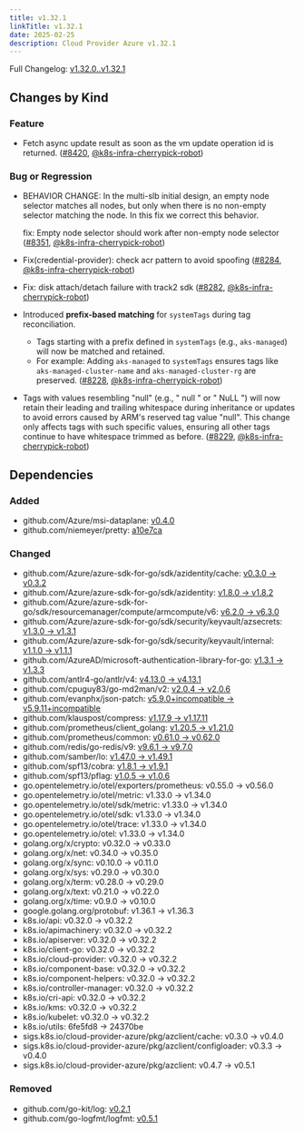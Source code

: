 ```yaml
---
title: v1.32.1
linkTitle: v1.32.1
date: 2025-02-25
description: Cloud Provider Azure v1.32.1
---
```

Full Changelog: [v1.32.0..v1.32.1](https://github.com/kubernetes-sigs/cloud-provider-azure/compare/v1.32.0...v1.32.1)

## Changes by Kind

### Feature

- Fetch async update result as soon as the vm update operation id is returned. ([#8420](https://github.com/kubernetes-sigs/cloud-provider-azure/pull/8420), [@k8s-infra-cherrypick-robot](https://github.com/k8s-infra-cherrypick-robot))

### Bug or Regression

- BEHAVIOR CHANGE: In the multi-slb initial design, an empty node selector matches all nodes, but only when there is no non-empty selector matching the node. In this fix we correct this behavior.
  
  fix: Empty node selector should work after non-empty node selector ([#8351](https://github.com/kubernetes-sigs/cloud-provider-azure/pull/8351), [@k8s-infra-cherrypick-robot](https://github.com/k8s-infra-cherrypick-robot))
- Fix(credential-provider): check acr pattern to avoid spoofing ([#8284](https://github.com/kubernetes-sigs/cloud-provider-azure/pull/8284), [@k8s-infra-cherrypick-robot](https://github.com/k8s-infra-cherrypick-robot))
- Fix: disk attach/detach failure with track2 sdk ([#8282](https://github.com/kubernetes-sigs/cloud-provider-azure/pull/8282), [@k8s-infra-cherrypick-robot](https://github.com/k8s-infra-cherrypick-robot))
- Introduced **prefix-based matching** for `systemTags` during tag reconciliation.
  - Tags starting with a prefix defined in `systemTags` (e.g., `aks-managed`) will now be matched and retained.
  - For example:  Adding `aks-managed` to `systemTags` ensures tags like `aks-managed-cluster-name` and `aks-managed-cluster-rg` are preserved. ([#8228](https://github.com/kubernetes-sigs/cloud-provider-azure/pull/8228), [@k8s-infra-cherrypick-robot](https://github.com/k8s-infra-cherrypick-robot))
- Tags with values resembling "null" (e.g., " null " or " NuLL ") will now retain their leading and trailing whitespace during inheritance or updates to avoid errors caused by ARM's reserved tag value "null". 
  This change only affects tags with such specific values, ensuring all other tags continue to have whitespace trimmed as before. ([#8229](https://github.com/kubernetes-sigs/cloud-provider-azure/pull/8229), [@k8s-infra-cherrypick-robot](https://github.com/k8s-infra-cherrypick-robot))

## Dependencies

### Added
- github.com/Azure/msi-dataplane: [v0.4.0](https://github.com/Azure/msi-dataplane/tree/v0.4.0)
- github.com/niemeyer/pretty: [a10e7ca](https://github.com/niemeyer/pretty/tree/a10e7ca)

### Changed
- github.com/Azure/azure-sdk-for-go/sdk/azidentity/cache: [v0.3.0 → v0.3.2](https://github.com/Azure/azure-sdk-for-go/compare/sdk/azidentity/cache/v0.3.0...sdk/azidentity/cache/v0.3.2)
- github.com/Azure/azure-sdk-for-go/sdk/azidentity: [v1.8.0 → v1.8.2](https://github.com/Azure/azure-sdk-for-go/compare/sdk/azidentity/v1.8.0...sdk/azidentity/v1.8.2)
- github.com/Azure/azure-sdk-for-go/sdk/resourcemanager/compute/armcompute/v6: [v6.2.0 → v6.3.0](https://github.com/Azure/azure-sdk-for-go/compare/sdk/resourcemanager/compute/armcompute/v6/v6.2.0...sdk/resourcemanager/compute/armcompute/v6/v6.3.0)
- github.com/Azure/azure-sdk-for-go/sdk/security/keyvault/azsecrets: [v1.3.0 → v1.3.1](https://github.com/Azure/azure-sdk-for-go/compare/sdk/security/keyvault/azsecrets/v1.3.0...sdk/security/keyvault/azsecrets/v1.3.1)
- github.com/Azure/azure-sdk-for-go/sdk/security/keyvault/internal: [v1.1.0 → v1.1.1](https://github.com/Azure/azure-sdk-for-go/compare/sdk/security/keyvault/internal/v1.1.0...sdk/security/keyvault/internal/v1.1.1)
- github.com/AzureAD/microsoft-authentication-library-for-go: [v1.3.1 → v1.3.3](https://github.com/AzureAD/microsoft-authentication-library-for-go/compare/v1.3.1...v1.3.3)
- github.com/antlr4-go/antlr/v4: [v4.13.0 → v4.13.1](https://github.com/antlr4-go/antlr/compare/v4.13.0...v4.13.1)
- github.com/cpuguy83/go-md2man/v2: [v2.0.4 → v2.0.6](https://github.com/cpuguy83/go-md2man/compare/v2.0.4...v2.0.6)
- github.com/evanphx/json-patch: [v5.9.0+incompatible → v5.9.11+incompatible](https://github.com/evanphx/json-patch/compare/v5.9.0...v5.9.11)
- github.com/klauspost/compress: [v1.17.9 → v1.17.11](https://github.com/klauspost/compress/compare/v1.17.9...v1.17.11)
- github.com/prometheus/client_golang: [v1.20.5 → v1.21.0](https://github.com/prometheus/client_golang/compare/v1.20.5...v1.21.0)
- github.com/prometheus/common: [v0.61.0 → v0.62.0](https://github.com/prometheus/common/compare/v0.61.0...v0.62.0)
- github.com/redis/go-redis/v9: [v9.6.1 → v9.7.0](https://github.com/redis/go-redis/compare/v9.6.1...v9.7.0)
- github.com/samber/lo: [v1.47.0 → v1.49.1](https://github.com/samber/lo/compare/v1.47.0...v1.49.1)
- github.com/spf13/cobra: [v1.8.1 → v1.9.1](https://github.com/spf13/cobra/compare/v1.8.1...v1.9.1)
- github.com/spf13/pflag: [v1.0.5 → v1.0.6](https://github.com/spf13/pflag/compare/v1.0.5...v1.0.6)
- go.opentelemetry.io/otel/exporters/prometheus: v0.55.0 → v0.56.0
- go.opentelemetry.io/otel/metric: v1.33.0 → v1.34.0
- go.opentelemetry.io/otel/sdk/metric: v1.33.0 → v1.34.0
- go.opentelemetry.io/otel/sdk: v1.33.0 → v1.34.0
- go.opentelemetry.io/otel/trace: v1.33.0 → v1.34.0
- go.opentelemetry.io/otel: v1.33.0 → v1.34.0
- golang.org/x/crypto: v0.32.0 → v0.33.0
- golang.org/x/net: v0.34.0 → v0.35.0
- golang.org/x/sync: v0.10.0 → v0.11.0
- golang.org/x/sys: v0.29.0 → v0.30.0
- golang.org/x/term: v0.28.0 → v0.29.0
- golang.org/x/text: v0.21.0 → v0.22.0
- golang.org/x/time: v0.9.0 → v0.10.0
- google.golang.org/protobuf: v1.36.1 → v1.36.3
- k8s.io/api: v0.32.0 → v0.32.2
- k8s.io/apimachinery: v0.32.0 → v0.32.2
- k8s.io/apiserver: v0.32.0 → v0.32.2
- k8s.io/client-go: v0.32.0 → v0.32.2
- k8s.io/cloud-provider: v0.32.0 → v0.32.2
- k8s.io/component-base: v0.32.0 → v0.32.2
- k8s.io/component-helpers: v0.32.0 → v0.32.2
- k8s.io/controller-manager: v0.32.0 → v0.32.2
- k8s.io/cri-api: v0.32.0 → v0.32.2
- k8s.io/kms: v0.32.0 → v0.32.2
- k8s.io/kubelet: v0.32.0 → v0.32.2
- k8s.io/utils: 6fe5fd8 → 24370be
- sigs.k8s.io/cloud-provider-azure/pkg/azclient/cache: v0.3.0 → v0.4.0
- sigs.k8s.io/cloud-provider-azure/pkg/azclient/configloader: v0.3.3 → v0.4.0
- sigs.k8s.io/cloud-provider-azure/pkg/azclient: v0.4.7 → v0.5.1

### Removed
- github.com/go-kit/log: [v0.2.1](https://github.com/go-kit/log/tree/v0.2.1)
- github.com/go-logfmt/logfmt: [v0.5.1](https://github.com/go-logfmt/logfmt/tree/v0.5.1)
